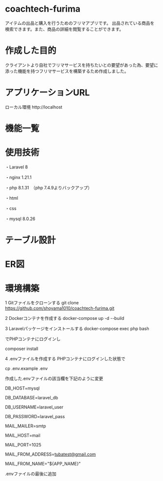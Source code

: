 # coachtech-furima
アイテムの出品と購入を行うためのフリマアプリです。
出品されている商品を検索できます。また、商品の詳細を閲覧することができます。

# 作成した目的
クライアントより自社でフリマサービスを持ちたいとの要望があった為、要望に添った機能を持つフリマサービスを構築するため作成しました。

# アプリケーションURL
ローカル環境
http://localhost

# 機能一覧


# 使用技術
・Laravel 8

・nginx 1.21.1

・php 8.1.31　（php 7.4.9よりバックアップ）

・html

・css

・mysql 8.0.26

# テーブル設計


# ER図

# 環境構築
1 Gitファイルをクローンする
git clone https://github.com/shoyama1010/coachtech-furima.git

2 Dockerコンテナを作成する
docker-compose up -d --build

3 Laravelパッケージをインストールする
docker-compose exec php bash

でPHPコンテナにログインし

composer install

4 .envファイルを作成する
PHPコンテナにログインした状態で

cp .env.example .env

作成した.envファイルの該当欄を下記のように変更

DB_HOST=mysql

DB_DATABASE=laravel_db

DB_USERNAME=laravel_user

DB_PASSWORD=laravel_pass

MAIL_MAILER=smtp

MAIL_HOST=mail

MAIL_PORT=1025

MAIL_FROM_ADDRESS=tubatest@gmail.com

MAIL_FROM_NAME="${APP_NAME}"

.envファイルの最後に追加

